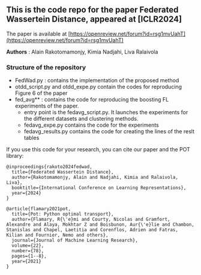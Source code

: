 ## This is the code repo for the paper Federated Wassertein Distance, appeared at [ICLR2024]

The paper is available at [https://openreview.net/forum?id=rsg1mvUahT](https://openreview.net/forum?id=rsg1mvUahT)


**Authors** : Alain Rakotomamonjy, Kimia Nadjahi, Liva Ralaivola

### Structure of the repository
* FedWad.py : contains the implementation of the proposed method
* otdd_script.py and otdd_expe.py  contain the codes for reproducing Figure 6 of the paper 
* fed_avg** : contains the code for reproducing the boosting FL experiments of the paper. 
    * entry point is the fedavg_script.py. It launches the experiments for the different datasets and clustering methods.
    * fedavg_expe.py contains the code for the experiments
    * fedavg_results.py contains the code for creating the lines of the reslt tables 
  


If you use this code for your research, you can cite our paper and the POT library:

```
@inproceedings{rakoto2024fedwad,
  title={Federated Wassertein Distance},
  author={Rakotomamonjy, Alain and Nadjahi, Kimia and Ralaivola, Liva},
  booktitle={International Conference on Learning Representations},
  year={2024}
}
```


```
@article{flamary2021pot,
  title={Pot: Python optimal transport},
  author={Flamary, R{\'e}mi and Courty, Nicolas and Gramfort, Alexandre and Alaya, Mokhtar Z and Boisbunon, Aur{\'e}lie and Chambon, Stanislas and Chapel, Laetitia and Corenflos, Adrien and Fatras, Kilian and Fournier, Nemo and others},
  journal={Journal of Machine Learning Research},
  volume={22},
  number={78},
  pages={1--8},
  year={2021}
}
```